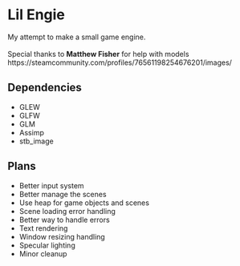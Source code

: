 <h1>Lil Engie</h1>
My attempt to make a small game engine.
<br /> <br />
Special thanks to <b>Matthew Fisher</b> for help with models
<br />
https://steamcommunity.com/profiles/76561198254676201/images/

<h2>Dependencies</h2>
<ul>
  <li>GLEW</li>
  <li>GLFW</li>
  <li>GLM</li>
  <li>Assimp</li>
  <li>stb_image</li>
</ul>

<h2>Plans</h2>
<ul>
  <li>Better input system</li>
  <li>Better manage the scenes</li>
  <li>Use heap for game objects and scenes</li>
  <li>Scene loading error handling</li>
  <li>Better way to handle errors</li>
  <li>Text rendering</li>
  <li>Window resizing handling</li>
  <li>Specular lighting</li>
  <li>Minor cleanup</li>
</ul>
